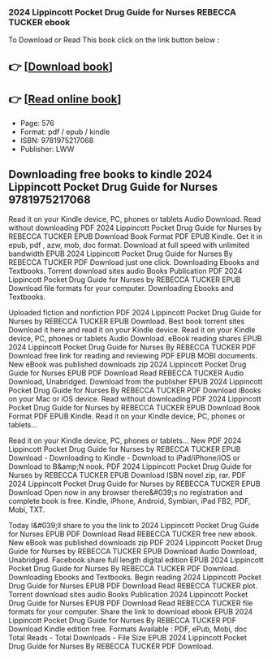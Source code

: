 ### 2024 Lippincott Pocket Drug Guide for Nurses REBECCA TUCKER ebook

To Download or Read This book click on the link button below :

## 👉  [**[Download book](http://get-pdfs.com/download.php?group=book&from=github.com&id=686227&lnk=1079 "Download book")**]

## 👉  [**[Read online book](http://get-pdfs.com/download.php?group=book&from=github.com&id=686227&lnk=1079 "Read online book")**]


* Page: 576
* Format: pdf / epub / kindle
* ISBN: 9781975217068
* Publisher: LWW



## Downloading free books to kindle 2024 Lippincott Pocket Drug Guide for Nurses 9781975217068


Read it on your Kindle device, PC, phones or tablets Audio Download. Read without downloading PDF 2024 Lippincott Pocket Drug Guide for Nurses by REBECCA TUCKER EPUB Download Book Format PDF EPUB Kindle. Get it in epub, pdf , azw, mob, doc format. Download at full speed with unlimited bandwidth EPUB 2024 Lippincott Pocket Drug Guide for Nurses By REBECCA TUCKER PDF Download just one click. Downloading Ebooks and Textbooks. Torrent download sites audio Books Publication PDF 2024 Lippincott Pocket Drug Guide for Nurses by REBECCA TUCKER EPUB Download file formats for your computer. Downloading Ebooks and Textbooks.

Uploaded fiction and nonfiction PDF 2024 Lippincott Pocket Drug Guide for Nurses by REBECCA TUCKER EPUB Download. Best book torrent sites Download it here and read it on your Kindle device. Read it on your Kindle device, PC, phones or tablets Audio Download. eBook reading shares EPUB 2024 Lippincott Pocket Drug Guide for Nurses By REBECCA TUCKER PDF Download free link for reading and reviewing PDF EPUB MOBI documents. New eBook was published downloads zip 2024 Lippincott Pocket Drug Guide for Nurses EPUB PDF Download Read REBECCA TUCKER Audio Download, Unabridged. Download from the publisher EPUB 2024 Lippincott Pocket Drug Guide for Nurses By REBECCA TUCKER PDF Download iBooks on your Mac or iOS device. Read without downloading PDF 2024 Lippincott Pocket Drug Guide for Nurses by REBECCA TUCKER EPUB Download Book Format PDF EPUB Kindle. Read it on your Kindle device, PC, phones or tablets...

Read it on your Kindle device, PC, phones or tablets... New PDF 2024 Lippincott Pocket Drug Guide for Nurses by REBECCA TUCKER EPUB Download - Downloading to Kindle - Download to iPad/iPhone/iOS or Download to B&amp;amp;N nook. PDF 2024 Lippincott Pocket Drug Guide for Nurses by REBECCA TUCKER EPUB Download ISBN novel zip, rar. PDF 2024 Lippincott Pocket Drug Guide for Nurses by REBECCA TUCKER EPUB Download Open now in any browser there&amp;#039;s no registration and complete book is free. Kindle, iPhone, Android, Symbian, iPad FB2, PDF, Mobi, TXT.

Today I&amp;#039;ll share to you the link to 2024 Lippincott Pocket Drug Guide for Nurses EPUB PDF Download Read REBECCA TUCKER free new ebook. New eBook was published downloads zip PDF 2024 Lippincott Pocket Drug Guide for Nurses by REBECCA TUCKER EPUB Download Audio Download, Unabridged. Facebook share full length digital edition EPUB 2024 Lippincott Pocket Drug Guide for Nurses By REBECCA TUCKER PDF Download. Downloading Ebooks and Textbooks. Begin reading 2024 Lippincott Pocket Drug Guide for Nurses EPUB PDF Download Read REBECCA TUCKER plot. Torrent download sites audio Books Publication 2024 Lippincott Pocket Drug Guide for Nurses EPUB PDF Download Read REBECCA TUCKER file formats for your computer. Share the link to download ebook EPUB 2024 Lippincott Pocket Drug Guide for Nurses By REBECCA TUCKER PDF Download Kindle edition free. Formats Available : PDF, ePub, Mobi, doc Total Reads - Total Downloads - File Size EPUB 2024 Lippincott Pocket Drug Guide for Nurses By REBECCA TUCKER PDF Download.





